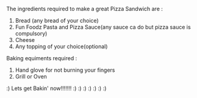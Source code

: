 The ingredients required to make a great Pizza Sandwich are :
1) Bread (any bread of your choice)
2) Fun Foodz Pasta and Pizza Sauce(any sauce ca do but pizza sauce is compulsory)
3) Cheese
4) Any topping of your choice(optional)

Baking equiments required :
1) Hand glove for not burning your fingers
2) Grill or Oven 

:) Lets get Bakin' now!!!!!!! :) :) :) :) :) :) :)